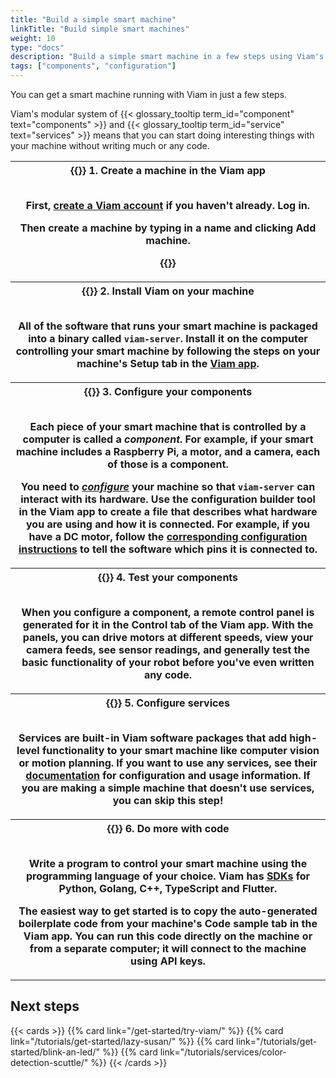 ```yaml
---
title: "Build a simple smart machine"
linkTitle: "Build simple smart machines"
weight: 10
type: "docs"
description: "Build a simple smart machine in a few steps using Viam's modular system of components and services without writing much or any code."
tags: ["components", "configuration"]
---
```


You can get a smart machine running with Viam in just a few steps.

Viam's modular system of {{< glossary_tooltip term_id="component" text="components" >}} and {{< glossary_tooltip term_id="service" text="services" >}} means that you can start doing interesting things with your machine without writing much or any code.

<table>
  <tr>
    <th>{{<imgproc src="/use-cases/signup-narrow.png" class="fill alignleft" resize="500x" style="max-width: 200px" declaredimensions=true alt="Viam app login screen.">}}
      <b>1. Create a machine in the Viam app</b><br><br>
      <p>First, <a href="https://app.viam.com/">create a Viam account</a> if you haven't already. Log in.</p>
      <p>Then create a machine by typing in a name and clicking <strong>Add machine</strong>.</p>
      <p>{{<imgproc src="/use-cases/new-machine.png" class="fill aligncenter" resize="400x" style="max-width: 250px" declaredimensions=true alt="Viam app login screen.">}}</p>
    </th>
  </tr>
  <tr>
    <th>{{<imgproc src="/services/icons/data-capture.svg" class="fill alignright" style="max-width: 150px" declaredimensions=true alt="Installation icon">}}
      <b>2. Install Viam on your machine</b><br><br>
      <p>All of the software that runs your smart machine is packaged into a binary called <code>viam-server</code>.
      Install it on the computer controlling your smart machine by following the steps on your machine's <strong>Setup</strong> tab in the <a href="https://app.viam.com/">Viam app</a>.</p>
    </th>
  </tr>
  <tr>
    <th>{{<imgproc src="/icons/components.png" class="fill alignleft" resize="400x" style="max-width: 220px" declaredimensions=true alt="An assortment of components.">}}
      <b>3. Configure your components</b><br><br>
      <p>Each piece of your smart machine that is controlled by a computer is called a <i>component</i>. For example, if your smart machine includes a Raspberry Pi, a motor, and a camera, each of those is a component.</p>
      <p>You need to <i><a href="/build/configure/">configure</a></i> your machine so that <code>viam-server</code> can interact with its hardware. Use the configuration builder tool in the Viam app to create a file that describes what hardware you are using and how it is connected.
      For example, if you have a DC motor, follow the <a href="/components/motor/gpio/">corresponding configuration instructions</a> to tell the software which pins it is connected to.</p>
    </th>
  </tr>
  <tr>
    <th>{{<gif webm_src="/manage/control.webm" mp4_src="/manage/control.mp4" alt="The Viam app Control tab with a control panel for each component. The panel for a DC motor is clicked, expanding to show power controls." max-width="400px" class="fill alignleft">}}
      <b>4. Test your components</b><br><br>
      <p>When you configure a component, a remote control panel is generated for it in the <b>Control</b> tab of the Viam app. With the panels, you can drive motors at different speeds, view your camera feeds, see sensor readings, and generally test the basic functionality of your robot before you've even written any code.
      </p>
    </th>
  </tr>
  <tr>
    <th>{{<imgproc src="/ml/collect.svg" class="fill alignright" style="max-width: 220px"  declaredimensions=true alt="Services">}}
      <b>5. Configure services</b><br><br>
      <p>Services are built-in Viam software packages that add high-level functionality to your smart machine like computer vision or motion planning.
      If you want to use any services, see their <a href="/services/">documentation</a> for configuration and usage information.
      If you are making a simple machine that doesn't use services, you can skip this step!
      </p>
    </th>
  </tr>
  <tr>
    <th>{{<imgproc src="/ml/configure.svg" class="fill alignleft" style="max-width: 210px"  declaredimensions=true alt="Services">}}
      <b>6. Do more with code</b><br><br>
      <p>Write a program to control your smart machine using the programming language of your choice. Viam has <a href="/sdks/">SDKs</a> for Python, Golang, C++, TypeScript and Flutter.</p>
      <p>The easiest way to get started is to copy the auto-generated boilerplate code from your machine's <b>Code sample</b> tab in the Viam app. You can run this code directly on the machine or from a separate computer; it will connect to the machine using API keys.</p>
    </th>
  </tr>
</table>

## Next steps

{{< cards >}}
{{% card link="/get-started/try-viam/" %}}
{{% card link="/tutorials/get-started/lazy-susan/" %}}
{{% card link="/tutorials/get-started/blink-an-led/" %}}
{{% card link="/tutorials/services/color-detection-scuttle/" %}}
{{< /cards >}}

